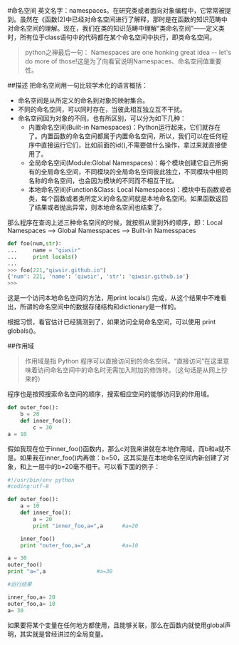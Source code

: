 #命名空间
英文名字：namespaces。在研究类或者面向对象编程中，它常常被提到。虽然在《函数(2)中已经对命名空间进行了解释，那时是在函数的知识范畴中对命名空间的理解。现在，我们在类的知识范畴中理解“类命名空间”——定义类时，所有位于class语句中的代码都在某个命名空间中执行，即类命名空间。

>python之禅最后一句： Namespaces are one honking great idea -- let's do more of those!这是为了向看官说明Namespaces、命名空间值重要性。

##描述
把命名空间用一句比较学术化的语言概括：
- 命名空间是从所定义的命名到对象的映射集合。
- 不同的命名空间，可以同时存在，当彼此相互独立互不干扰。
- 命名空间因为对象的不同，也有所区别，可以分为如下几种：
  - 内置命名空间(Built-in Namespaces)：Python运行起来，它们就存在了。内置函数的命名空间都属于内置命名空间，所以，我们可以在任何程序中直接运行它们，比如前面的id(),不需要做什么操作，拿过来就直接使用了。
  - 全局命名空间(Module:Global Namespaces)：每个模块创建它自己所拥有的全局命名空间，不同模块的全局命名空间彼此独立，不同模块中相同名称的命名空间，也会因为模块的不同而不相互干扰。
  - 本地命名空间(Function&Class: Local Namespaces)：模块中有函数或者类，每个函数或者类所定义的命名空间就是本地命名空间。如果函数返回了结果或者抛出异常，则本地命名空间也结束了。

那么程序在查询上述三种命名空间的时候，就按照从里到外的顺序，即：Local Namespaces --> Global Namesspaces --> Built-in Namesspaces

```python
def foo(num,str):
...     name = "qiwsir"
...     print locals()
... 
>>> foo(221,"qiwsir.github.io")
{'num': 221, 'name': 'qiwsir', 'str': 'qiwsir.github.io'}
>>> 
```

这是一个访问本地命名空间的方法，用print locals() 完成，从这个结果中不难看出，所谓的命名空间中的数据存储结构和dictionary是一样的。

根据习惯，看官估计已经猜测到了，如果访问全局命名空间，可以使用 print globals()。

##作用域
>作用域是指 Python 程序可以直接访问到的命名空间。“直接访问”在这里意味着访问命名空间中的命名时无需加入附加的修饰符。（这句话是从网上抄来的）

程序也是按照搜索命名空间的顺序，搜索相应空间的能够访问到的作用域。
```python
def outer_foo():
    b = 20
    def inner_foo():
        c = 30
a = 10
```
假如我现在位于inner_foo()函数内，那么c对我来讲就在本地作用域，而b和a就不是。如果我在inner_foo()内再做：b=50，这其实是在本地命名空间内新创建了对象，和上一层中的b=20毫不相干。可以看下面的例子：
```python
#!/usr/bin/env python
#coding:utf-8

def outer_foo():
    a = 10
    def inner_foo():
        a = 20
        print "inner_foo,a=",a      #a=20

    inner_foo()
    print "outer_foo,a=",a          #a=10

a = 30
outer_foo()
print "a=",a                #a=30

#运行结果

inner_foo,a= 20
outer_foo,a= 10
a= 30
```
如果要将某个变量在任何地方都使用，且能够关联，那么在函数内就使用global声明，其实就是曾经讲过的全局变量。